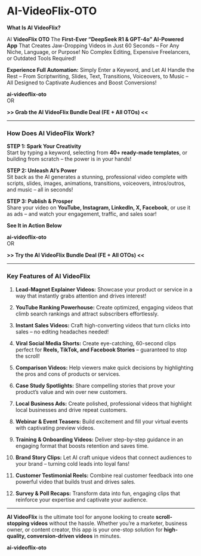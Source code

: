 # AI-VideoFlix-OTO
<p><strong>What Is AI VideoFlix?</strong></p>
<p>AI <strong>VideoFlix OTO </strong>The <strong>First-Ever “DeepSeek R1 &amp; GPT-4o” AI-Powered App</strong> That Creates Jaw-Dropping Videos in Just 60 Seconds – For Any Niche, Language, or Purpose! No Complex Editing, Expensive Freelancers, or Outdated Tools Required!</p>
<p><strong>Experience Full Automation:</strong> Simply Enter a Keyword, and Let AI Handle the Rest – From Scriptwriting, Slides, Text, Transitions, Voiceovers, to Music – All Designed to Captivate Audiences and Boost Conversions!</p>
<p><strong>ai-videoflix-oto</strong><br />
OR</p>
<p><strong>&gt;&gt; Grab the AI VideoFlix Bundle Deal (FE + All OTOs) &lt;&lt;</strong></p>
<hr />
<h3><strong>How Does AI VideoFlix Work?</strong></h3>
<p><strong>STEP 1: Spark Your Creativity</strong><br />
Start by typing a keyword, selecting from <strong>40+ ready-made templates</strong>, or building from scratch – the power is in your hands!</p>
<p><strong>STEP 2: Unleash AI’s Power</strong><br />
Sit back as the AI generates a stunning, professional video complete with scripts, slides, images, animations, transitions, voiceovers, intros/outros, and music – all in seconds!</p>
<p><strong>STEP 3: Publish &amp; Prosper</strong><br />
Share your video on <strong>YouTube, Instagram, LinkedIn, X, Facebook</strong>, or use it as ads – and watch your engagement, traffic, and sales soar!</p>
<p><strong>See It in Action Below</strong></p>
<p><strong>ai-videoflix-oto</strong><br />
OR</p>
<p><strong>&gt;&gt; Try the AI VideoFlix Bundle Deal (FE + All OTOs) &lt;&lt;</strong></p>
<hr />
<h3><strong>Key Features of AI VideoFlix</strong></h3>
<ol start="1">
	<li>
<p><strong>Lead-Magnet Explainer Videos:</strong> Showcase your product or service in a way that instantly grabs attention and drives interest!</p>
</li>
	<li>
<p><strong>YouTube Ranking Powerhouse:</strong> Create optimized, engaging videos that climb search rankings and attract subscribers effortlessly.</p>
</li>
	<li>
<p><strong>Instant Sales Videos:</strong> Craft high-converting videos that turn clicks into sales – no editing headaches needed!</p>
</li>
	<li>
<p><strong>Viral Social Media Shorts:</strong> Create eye-catching, 60-second clips perfect for <strong>Reels, TikTok, and Facebook Stories</strong> – guaranteed to stop the scroll!</p>
</li>
	<li>
<p><strong>Comparison Videos:</strong> Help viewers make quick decisions by highlighting the pros and cons of products or services.</p>
</li>
	<li>
<p><strong>Case Study Spotlights:</strong> Share compelling stories that prove your product’s value and win over new customers.</p>
</li>
	<li>
<p><strong>Local Business Ads:</strong> Create polished, professional videos that highlight local businesses and drive repeat customers.</p>
</li>
	<li>
<p><strong>Webinar &amp; Event Teasers:</strong> Build excitement and fill your virtual events with captivating preview videos.</p>
</li>
	<li>
<p><strong>Training &amp; Onboarding Videos:</strong> Deliver step-by-step guidance in an engaging format that boosts retention and saves time.</p>
</li>
	<li>
<p><strong>Brand Story Clips:</strong> Let AI craft unique videos that connect audiences to your brand – turning cold leads into loyal fans!</p>
</li>
	<li>
<p><strong>Customer Testimonial Reels:</strong> Combine real customer feedback into one powerful video that builds trust and drives sales.</p>
</li>
	<li>
<p><strong>Survey &amp; Poll Recaps:</strong> Transform data into fun, engaging clips that reinforce your expertise and captivate your audience.</p>
</li>
</ol>
<hr />
<p><strong>AI VideoFlix</strong> is the ultimate tool for anyone looking to create <strong>scroll-stopping videos</strong> without the hassle. Whether you’re a marketer, business owner, or content creator, this app is your one-stop solution for <strong>high-quality, conversion-driven videos</strong> in minutes.</p>
<p><strong>ai-videoflix-oto</strong></p>
